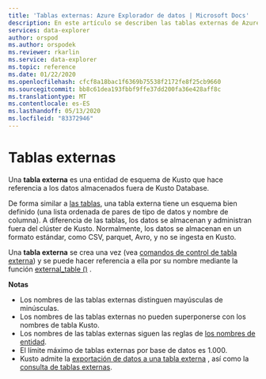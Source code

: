 ```yaml
---
title: 'Tablas externas: Azure Explorador de datos | Microsoft Docs'
description: En este artículo se describen las tablas externas de Azure Explorador de datos.
services: data-explorer
author: orspod
ms.author: orspodek
ms.reviewer: rkarlin
ms.service: data-explorer
ms.topic: reference
ms.date: 01/22/2020
ms.openlocfilehash: cfcf8a18bac1f6369b75538f2172fe8f25cb9660
ms.sourcegitcommit: bb8c61dea193fbbf9ffe37dd200fa36e428aff8c
ms.translationtype: MT
ms.contentlocale: es-ES
ms.lasthandoff: 05/13/2020
ms.locfileid: "83372946"
---
```

# <a name="external-tables"></a>Tablas externas

Una **tabla externa** es una entidad de esquema de Kusto que hace referencia a los datos almacenados fuera de Kusto Database.

De forma similar a [las tablas](tables.md), una tabla externa tiene un esquema bien definido (una lista ordenada de pares de tipo de datos y nombre de columna). A diferencia de las tablas, los datos se almacenan y administran fuera del clúster de Kusto. Normalmente, los datos se almacenan en un formato estándar, como CSV, parquet, Avro, y no se ingesta en Kusto.

Una **tabla externa** se crea una vez (vea [comandos de control de tabla externa](../../management/externaltables.md)) y se puede hacer referencia a ella por su nombre mediante la función [external_table ()](../../query/externaltablefunction.md) . 

**Notas**

* Los nombres de las tablas externas distinguen mayúsculas de minúsculas.
* Los nombres de las tablas externas no pueden superponerse con los nombres de tabla Kusto.
* Los nombres de las tablas externas siguen las reglas de [los nombres de entidad](./entity-names.md).
* El límite máximo de tablas externas por base de datos es 1.000.
* Kusto admite la [exportación de datos a una tabla externa](../../management/data-export/export-data-to-an-external-table.md) , así como la [consulta de tablas externas](../../../data-lake-query-data.md).
